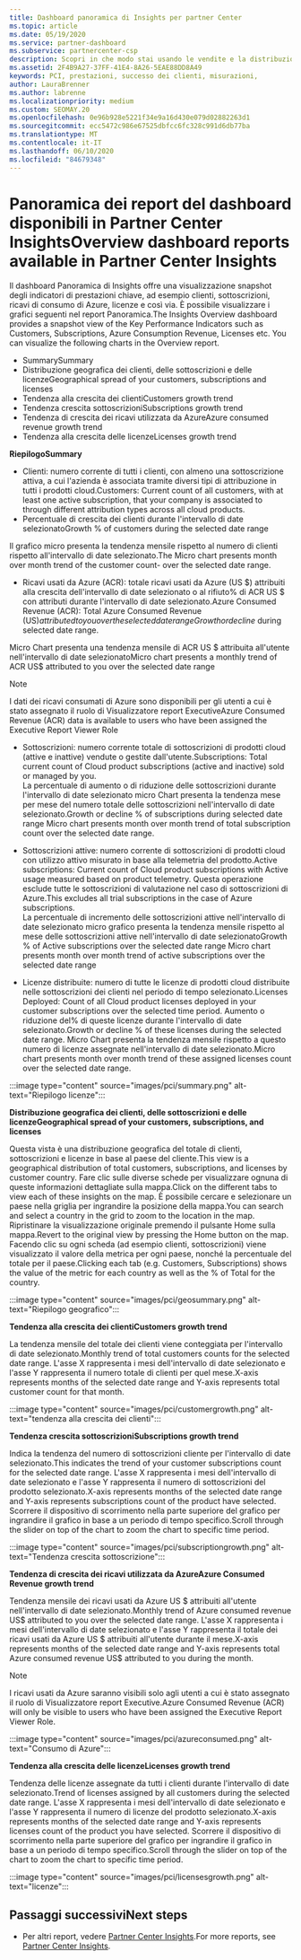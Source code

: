 ```yaml
---
title: Dashboard panoramica di Insights per partner Center
ms.topic: article
ms.date: 05/19/2020
ms.service: partner-dashboard
ms.subservice: partnercenter-csp
description: Scopri in che modo stai usando le vendite e la distribuzione, la crescita dei clienti e la crescita dei ricavi con le licenze, le sottoscrizioni e il consumo di Azure.
ms.assetid: 2F4B9A27-37FF-41E4-8A26-5EAE88DD8A49
keywords: PCI, prestazioni, successo dei clienti, misurazioni,
author: LauraBrenner
ms.author: labrenne
ms.localizationpriority: medium
ms.custom: SEOMAY.20
ms.openlocfilehash: 0e96b928e5221f34e9a16d430e079d02882263d1
ms.sourcegitcommit: ecc5472c986e67525dbfcc6fc328c991d6db77ba
ms.translationtype: MT
ms.contentlocale: it-IT
ms.lasthandoff: 06/10/2020
ms.locfileid: "84679348"
---
```

# <a name="overview-dashboard-reports-available-in-partner-center-insights"></a><span data-ttu-id="1a75e-104">Panoramica dei report del dashboard disponibili in Partner Center Insights</span><span class="sxs-lookup"><span data-stu-id="1a75e-104">Overview dashboard reports available in Partner Center Insights</span></span>
 
<span data-ttu-id="1a75e-105">Il dashboard Panoramica di Insights offre una visualizzazione snapshot degli indicatori di prestazioni chiave, ad esempio clienti, sottoscrizioni, ricavi di consumo di Azure, licenze e così via. È possibile visualizzare i grafici seguenti nel report Panoramica.</span><span class="sxs-lookup"><span data-stu-id="1a75e-105">The Insights Overview dashboard provides a snapshot view of the Key Performance Indicators such as Customers, Subscriptions, Azure Consumption Revenue, Licenses etc. You can visualize the following charts in the Overview report.</span></span> 

- <span data-ttu-id="1a75e-106">Summary</span><span class="sxs-lookup"><span data-stu-id="1a75e-106">Summary</span></span>  
- <span data-ttu-id="1a75e-107">Distribuzione geografica dei clienti, delle sottoscrizioni e delle licenze</span><span class="sxs-lookup"><span data-stu-id="1a75e-107">Geographical spread of your customers, subscriptions and licenses</span></span>  
- <span data-ttu-id="1a75e-108">Tendenza alla crescita dei clienti</span><span class="sxs-lookup"><span data-stu-id="1a75e-108">Customers growth trend</span></span> 
- <span data-ttu-id="1a75e-109">Tendenza crescita sottoscrizioni</span><span class="sxs-lookup"><span data-stu-id="1a75e-109">Subscriptions growth trend</span></span> 
- <span data-ttu-id="1a75e-110">Tendenza di crescita dei ricavi utilizzata da Azure</span><span class="sxs-lookup"><span data-stu-id="1a75e-110">Azure consumed revenue growth trend</span></span> 
- <span data-ttu-id="1a75e-111">Tendenza alla crescita delle licenze</span><span class="sxs-lookup"><span data-stu-id="1a75e-111">Licenses growth trend</span></span> 

<span data-ttu-id="1a75e-112">**Riepilogo**</span><span class="sxs-lookup"><span data-stu-id="1a75e-112">**Summary**</span></span>

- <span data-ttu-id="1a75e-113">Clienti: numero corrente di tutti i clienti, con almeno una sottoscrizione attiva, a cui l'azienda è associata tramite diversi tipi di attribuzione in tutti i prodotti cloud.</span><span class="sxs-lookup"><span data-stu-id="1a75e-113">Customers: Current count of all customers, with at least one active subscription, that your company is associated to through different attribution types across all cloud products.</span></span> 
- <span data-ttu-id="1a75e-114">Percentuale di crescita dei clienti durante l'intervallo di date selezionato</span><span class="sxs-lookup"><span data-stu-id="1a75e-114">Growth % of customers during the selected date range</span></span> 

<span data-ttu-id="1a75e-115">Il grafico micro presenta la tendenza mensile rispetto al numero di clienti rispetto all'intervallo di date selezionato.</span><span class="sxs-lookup"><span data-stu-id="1a75e-115">The Micro chart presents month over month trend of the customer count-  over the selected date range.</span></span> 

 
- <span data-ttu-id="1a75e-116">Ricavi usati da Azure (ACR): totale ricavi usati da Azure (US $) attribuiti alla crescita dell'intervallo di date selezionato o al rifiuto% di ACR US $ con attributi durante l'intervallo di date selezionato.</span><span class="sxs-lookup"><span data-stu-id="1a75e-116">Azure Consumed Revenue (ACR): Total Azure Consumed Revenue (US$) attributed to you over the selected date range Growth or decline % of attributed ACR US$ during selected date range.</span></span>

<span data-ttu-id="1a75e-117">Micro Chart presenta una tendenza mensile di ACR US $ attribuita all'utente nell'intervallo di date selezionato</span><span class="sxs-lookup"><span data-stu-id="1a75e-117">Micro chart presents a monthly trend of ACR US$ attributed to you over the selected date range</span></span> 
>[!Note] 
><span data-ttu-id="1a75e-118">I dati dei ricavi consumati di Azure sono disponibili per gli utenti a cui è stato assegnato il ruolo di Visualizzatore report Executive</span><span class="sxs-lookup"><span data-stu-id="1a75e-118">Azure Consumed Revenue (ACR) data is available to users who have been assigned the Executive Report Viewer Role</span></span> 
 
- <span data-ttu-id="1a75e-119">Sottoscrizioni: numero corrente totale di sottoscrizioni di prodotti cloud (attive e inattive) vendute o gestite dall'utente.</span><span class="sxs-lookup"><span data-stu-id="1a75e-119">Subscriptions: Total current count of Cloud product subscriptions (active and inactive) sold or managed by you.</span></span>  
<span data-ttu-id="1a75e-120">La percentuale di aumento o di riduzione delle sottoscrizioni durante l'intervallo di date selezionato micro Chart presenta la tendenza mese per mese del numero totale delle sottoscrizioni nell'intervallo di date selezionato.</span><span class="sxs-lookup"><span data-stu-id="1a75e-120">Growth or decline % of subscriptions during selected date range Micro chart presents month over month trend of total subscription count over the selected date range.</span></span> 
 
- <span data-ttu-id="1a75e-121">Sottoscrizioni attive: numero corrente di sottoscrizioni di prodotti cloud con utilizzo attivo misurato in base alla telemetria del prodotto.</span><span class="sxs-lookup"><span data-stu-id="1a75e-121">Active subscriptions: Current count of Cloud product subscriptions with Active usage measured based on product telemetry.</span></span> <span data-ttu-id="1a75e-122">Questa operazione esclude tutte le sottoscrizioni di valutazione nel caso di sottoscrizioni di Azure.</span><span class="sxs-lookup"><span data-stu-id="1a75e-122">This excludes all trial subscriptions in the case of Azure subscriptions.</span></span>  
<span data-ttu-id="1a75e-123">La percentuale di incremento delle sottoscrizioni attive nell'intervallo di date selezionato micro grafico presenta la tendenza mensile rispetto al mese delle sottoscrizioni attive nell'intervallo di date selezionato</span><span class="sxs-lookup"><span data-stu-id="1a75e-123">Growth % of Active subscriptions over the selected date range Micro chart presents month over month trend of active subscriptions over the selected date range</span></span> 
 
- <span data-ttu-id="1a75e-124">Licenze distribuite: numero di tutte le licenze di prodotti cloud distribuite nelle sottoscrizioni dei clienti nel periodo di tempo selezionato.</span><span class="sxs-lookup"><span data-stu-id="1a75e-124">Licenses Deployed: Count of all Cloud product licenses deployed in your customer subscriptions over the selected time period.</span></span> <span data-ttu-id="1a75e-125">Aumento o riduzione del% di queste licenze durante l'intervallo di date selezionato.</span><span class="sxs-lookup"><span data-stu-id="1a75e-125">Growth or decline % of these licenses during the selected date range.</span></span> <span data-ttu-id="1a75e-126">Micro Chart presenta la tendenza mensile rispetto a questo numero di licenze assegnate nell'intervallo di date selezionato.</span><span class="sxs-lookup"><span data-stu-id="1a75e-126">Micro chart presents month over month trend of these assigned licenses count over the selected date range.</span></span>

:::image type="content" source="images/pci/summary.png" alt-text="Riepilogo licenze":::

<span data-ttu-id="1a75e-128">**Distribuzione geografica dei clienti, delle sottoscrizioni e delle licenze**</span><span class="sxs-lookup"><span data-stu-id="1a75e-128">**Geographical spread of your customers, subscriptions, and licenses**</span></span> 

<span data-ttu-id="1a75e-129">Questa vista è una distribuzione geografica del totale di clienti, sottoscrizioni e licenze in base al paese del cliente.</span><span class="sxs-lookup"><span data-stu-id="1a75e-129">This view is a geographical distribution of total customers, subscriptions, and licenses by customer country.</span></span> <span data-ttu-id="1a75e-130">Fare clic sulle diverse schede per visualizzare ognuna di queste informazioni dettagliate sulla mappa.</span><span class="sxs-lookup"><span data-stu-id="1a75e-130">Click on the different tabs to view each of these insights on the map.</span></span> <span data-ttu-id="1a75e-131">È possibile cercare e selezionare un paese nella griglia per ingrandire la posizione della mappa.</span><span class="sxs-lookup"><span data-stu-id="1a75e-131">You can search and select a country in the grid to zoom to the location in the map.</span></span> <span data-ttu-id="1a75e-132">Ripristinare la visualizzazione originale premendo il pulsante Home sulla mappa.</span><span class="sxs-lookup"><span data-stu-id="1a75e-132">Revert to the original view by pressing the Home button on the map.</span></span> <span data-ttu-id="1a75e-133">Facendo clic su ogni scheda (ad esempio clienti, sottoscrizioni) viene visualizzato il valore della metrica per ogni paese, nonché la percentuale del totale per il paese.</span><span class="sxs-lookup"><span data-stu-id="1a75e-133">Clicking each tab (e.g. Customers, Subscriptions) shows the value of the metric for each country as well as the % of Total for the country.</span></span>  

:::image type="content" source="images/pci/geosummary.png" alt-text="Riepilogo geografico":::

<span data-ttu-id="1a75e-135">**Tendenza alla crescita dei clienti**</span><span class="sxs-lookup"><span data-stu-id="1a75e-135">**Customers growth trend**</span></span>

<span data-ttu-id="1a75e-136">La tendenza mensile del totale dei clienti viene conteggiata per l'intervallo di date selezionato.</span><span class="sxs-lookup"><span data-stu-id="1a75e-136">Monthly trend of total customers counts for the selected date range.</span></span> <span data-ttu-id="1a75e-137">L'asse X rappresenta i mesi dell'intervallo di date selezionato e l'asse Y rappresenta il numero totale di clienti per quel mese.</span><span class="sxs-lookup"><span data-stu-id="1a75e-137">X-axis represents months of the selected date range and Y-axis represents total customer count for that month.</span></span> 

:::image type="content" source="images/pci/customergrowth.png" alt-text="tendenza alla crescita dei clienti":::

<span data-ttu-id="1a75e-139">**Tendenza crescita sottoscrizioni**</span><span class="sxs-lookup"><span data-stu-id="1a75e-139">**Subscriptions growth trend**</span></span>

<span data-ttu-id="1a75e-140">Indica la tendenza del numero di sottoscrizioni cliente per l'intervallo di date selezionato.</span><span class="sxs-lookup"><span data-stu-id="1a75e-140">This indicates the trend of your customer subscriptions count for the selected date range.</span></span> <span data-ttu-id="1a75e-141">L'asse X rappresenta i mesi dell'intervallo di date selezionato e l'asse Y rappresenta il numero di sottoscrizioni del prodotto selezionato.</span><span class="sxs-lookup"><span data-stu-id="1a75e-141">X-axis represents months of the selected date range and Y-axis represents subscriptions count of the product have selected.</span></span> <span data-ttu-id="1a75e-142">Scorrere il dispositivo di scorrimento nella parte superiore del grafico per ingrandire il grafico in base a un periodo di tempo specifico.</span><span class="sxs-lookup"><span data-stu-id="1a75e-142">Scroll through the slider on top of the chart to zoom the chart to specific time period.</span></span> 

:::image type="content" source="images/pci/subscriptiongrowth.png" alt-text="Tendenza crescita sottoscrizione":::

<span data-ttu-id="1a75e-144">**Tendenza di crescita dei ricavi utilizzata da Azure**</span><span class="sxs-lookup"><span data-stu-id="1a75e-144">**Azure Consumed Revenue growth trend**</span></span>

<span data-ttu-id="1a75e-145">Tendenza mensile dei ricavi usati da Azure US $ attribuiti all'utente nell'intervallo di date selezionato.</span><span class="sxs-lookup"><span data-stu-id="1a75e-145">Monthly trend of Azure consumed revenue US$ attributed to you over the selected date range.</span></span> <span data-ttu-id="1a75e-146">L'asse X rappresenta i mesi dell'intervallo di date selezionato e l'asse Y rappresenta il totale dei ricavi usati da Azure US $ attribuiti all'utente durante il mese.</span><span class="sxs-lookup"><span data-stu-id="1a75e-146">X-axis represents months of the selected date range and Y-axis represents total Azure consumed revenue US$ attributed to you during the month.</span></span>
   
>[!Note] 
><span data-ttu-id="1a75e-147">I ricavi usati da Azure saranno visibili solo agli utenti a cui è stato assegnato il ruolo di Visualizzatore report Executive.</span><span class="sxs-lookup"><span data-stu-id="1a75e-147">Azure Consumed Revenue (ACR) will only be visible to users who have been assigned the Executive Report Viewer Role.</span></span> 

:::image type="content" source="images/pci/azureconsumed.png" alt-text="Consumo di Azure":::

<span data-ttu-id="1a75e-149">**Tendenza alla crescita delle licenze**</span><span class="sxs-lookup"><span data-stu-id="1a75e-149">**Licenses growth trend**</span></span>
 
<span data-ttu-id="1a75e-150">Tendenza delle licenze assegnate da tutti i clienti durante l'intervallo di date selezionato.</span><span class="sxs-lookup"><span data-stu-id="1a75e-150">Trend of licenses assigned by all customers during the selected date range.</span></span> <span data-ttu-id="1a75e-151">L'asse X rappresenta i mesi dell'intervallo di date selezionato e l'asse Y rappresenta il numero di licenze del prodotto selezionato.</span><span class="sxs-lookup"><span data-stu-id="1a75e-151">X-axis represents months of the selected date range and Y-axis represents licenses count of the product you have selected.</span></span> <span data-ttu-id="1a75e-152">Scorrere il dispositivo di scorrimento nella parte superiore del grafico per ingrandire il grafico in base a un periodo di tempo specifico.</span><span class="sxs-lookup"><span data-stu-id="1a75e-152">Scroll through the slider on top of the chart to zoom the chart to specific time period.</span></span>  

:::image type="content" source="images/pci/licensesgrowth.png" alt-text="licenze":::

## <a name="next-steps"></a><span data-ttu-id="1a75e-154">Passaggi successivi</span><span class="sxs-lookup"><span data-stu-id="1a75e-154">Next steps</span></span>

- <span data-ttu-id="1a75e-155">Per altri report, vedere [Partner Center Insights](partner-center-insights.md).</span><span class="sxs-lookup"><span data-stu-id="1a75e-155">For more reports, see [Partner Center Insights](partner-center-insights.md).</span></span>
